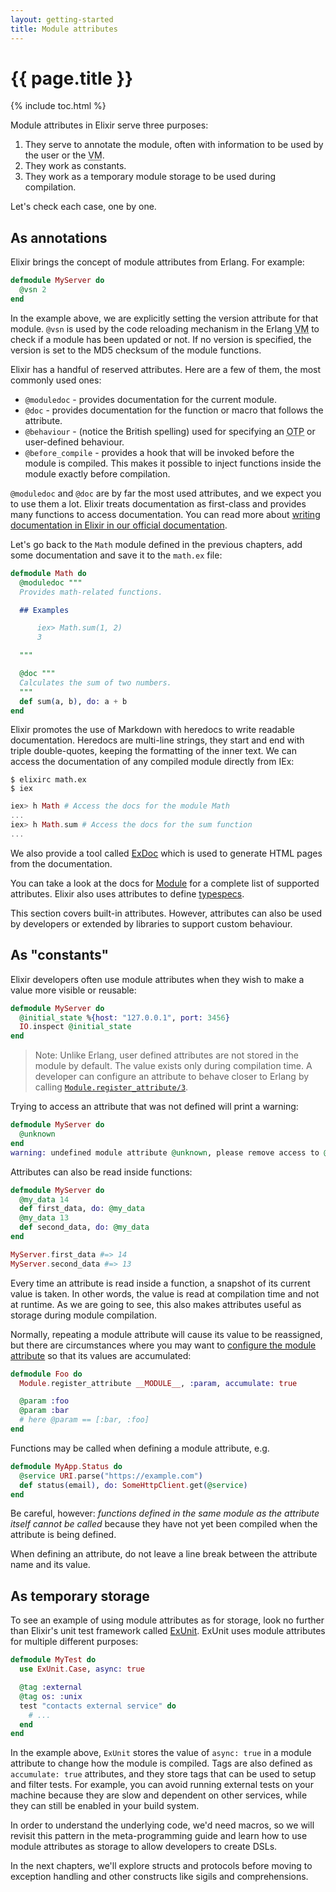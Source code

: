 ```yaml
---
layout: getting-started
title: Module attributes
---
```


# {{ page.title }}

{% include toc.html %}

Module attributes in Elixir serve three purposes:

1. They serve to annotate the module, often with information to be used by the user or the <abbr title="Virtual Machine">VM</abbr>.
2. They work as constants.
3. They work as a temporary module storage to be used during compilation.

Let's check each case, one by one.

## As annotations

Elixir brings the concept of module attributes from Erlang. For example:

```elixir
defmodule MyServer do
  @vsn 2
end
```

In the example above, we are explicitly setting the version attribute for that module. `@vsn` is used by the code reloading mechanism in the Erlang <abbr title="Virtual Machine">VM</abbr> to check if a module has been updated or not. If no version is specified, the version is set to the MD5 checksum of the module functions.

Elixir has a handful of reserved attributes. Here are a few of them, the most commonly used ones:

* `@moduledoc` - provides documentation for the current module.
* `@doc` - provides documentation for the function or macro that follows the attribute.
* `@behaviour` - (notice the British spelling) used for specifying an <abbr title="Open Telecom Platform">OTP</abbr> or user-defined behaviour.
* `@before_compile` - provides a hook that will be invoked before the module is compiled. This makes it possible to inject functions inside the module exactly before compilation.

`@moduledoc` and `@doc` are by far the most used attributes, and we expect you to use them a lot. Elixir treats documentation as first-class and provides many functions to access documentation. You can read more about [writing documentation in Elixir in our official documentation](https://hexdocs.pm/elixir/writing-documentation.html).

Let's go back to the `Math` module defined in the previous chapters, add some documentation and save it to the `math.ex` file:

```elixir
defmodule Math do
  @moduledoc """
  Provides math-related functions.

  ## Examples

      iex> Math.sum(1, 2)
      3

  """

  @doc """
  Calculates the sum of two numbers.
  """
  def sum(a, b), do: a + b
end
```

Elixir promotes the use of Markdown with heredocs to write readable documentation. Heredocs are multi-line strings, they start and end with triple double-quotes, keeping the formatting of the inner text. We can access the documentation of any compiled module directly from IEx:

```console
$ elixirc math.ex
$ iex
```

```elixir
iex> h Math # Access the docs for the module Math
...
iex> h Math.sum # Access the docs for the sum function
...
```

We also provide a tool called [ExDoc](https://github.com/elixir-lang/ex_doc) which is used to generate HTML pages from the documentation.

You can take a look at the docs for [Module](https://hexdocs.pm/elixir/Module.html) for a complete list of supported attributes. Elixir also uses attributes to define [typespecs](/getting-started/typespecs-and-behaviours.html).

This section covers built-in attributes. However, attributes can also be used by developers or extended by libraries to support custom behaviour.

## As "constants"

Elixir developers often use module attributes when they wish to make a value more visible or reusable:

```elixir
defmodule MyServer do
  @initial_state %{host: "127.0.0.1", port: 3456}
  IO.inspect @initial_state
end
```

> Note: Unlike Erlang, user defined attributes are not stored in the module by default. The value exists only during compilation time. A developer can configure an attribute to behave closer to Erlang by calling [`Module.register_attribute/3`](https://hexdocs.pm/elixir/Module.html#register_attribute/3).

Trying to access an attribute that was not defined will print a warning:

```elixir
defmodule MyServer do
  @unknown
end
warning: undefined module attribute @unknown, please remove access to @unknown or explicitly set it before access
```

Attributes can also be read inside functions:

```elixir
defmodule MyServer do
  @my_data 14
  def first_data, do: @my_data
  @my_data 13
  def second_data, do: @my_data
end

MyServer.first_data #=> 14
MyServer.second_data #=> 13
```

Every time an attribute is read inside a function, a snapshot of its current value is taken. In other words, the value is read at compilation time and not at runtime. As we are going to see, this also makes attributes useful as storage during module compilation.

Normally, repeating a module attribute will cause its value to be reassigned, but there are circumstances where you may want to [configure the module attribute](https://hexdocs.pm/elixir/Module.html#register_attribute/3) so that its values are accumulated:

```elixir
defmodule Foo do
  Module.register_attribute __MODULE__, :param, accumulate: true

  @param :foo
  @param :bar     
  # here @param == [:bar, :foo]
end
```

Functions may be called when defining a module attribute, e.g.

```elixir
defmodule MyApp.Status do
  @service URI.parse("https://example.com")
  def status(email), do: SomeHttpClient.get(@service)
end
```

Be careful, however: *functions defined in the same module as the attribute itself cannot be called* because they have not yet been compiled when the attribute is being defined.

When defining an attribute, do not leave a line break between the attribute name and its value.

## As temporary storage

To see an example of using module attributes as for storage, look no further than Elixir's unit test framework called [ExUnit](https://hexdocs.pm/ex_unit/). ExUnit uses module attributes for multiple different purposes:

```elixir
defmodule MyTest do
  use ExUnit.Case, async: true

  @tag :external
  @tag os: :unix
  test "contacts external service" do
    # ...
  end
end
```

In the example above, `ExUnit` stores the value of `async: true` in a module attribute to change how the module is compiled. Tags are also defined as `accumulate: true` attributes, and they store tags that can be used to setup and filter tests. For example, you can avoid running external tests on your machine because they are slow and dependent on other services, while they can still be enabled in your build system.

In order to understand the underlying code, we'd need macros, so we will revisit this pattern in the meta-programming guide and learn how to use module attributes as storage to allow developers to create DSLs.

In the next chapters, we'll explore structs and protocols before moving to exception handling and other constructs like sigils and comprehensions.
